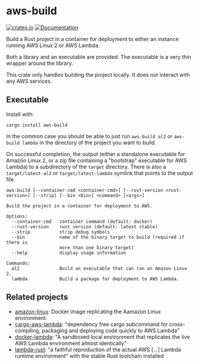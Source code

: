 # aws-build

[![crates.io](https://img.shields.io/crates/v/aws-build.svg)](https://crates.io/crates/aws-build)
[![Documentation](https://docs.rs/aws-build/badge.svg)](https://docs.rs/aws-build)

Build a Rust project in a container for deployment to either an
instance running AWS Linux 2 or AWS Lambda.

Both a library and an executable are provided. The executable is a
very thin wrapper around the library.

This crate only handles building the project locally. It does not
interact with any AWS services.

## Executable

Install with:

```
cargo install aws-build
```

In the common case you should be able to just run `aws-build al2` or
`aws-build lambda` in the directory of the project you want to
build.

On successful completion, the output (either a standalone executable
for Amazon Linux 2, or a zip file containing a "bootstrap" executable
for AWS Lambda) to a subdirectory of the `target` directory. There is
also a `target/latest-al2` or `target/latest-lambda` symlink that points to the output file.

```
aws-build [--container-cmd <container-cmd>] [--rust-version <rust-version>] [--strip] [--bin <bin>] <command> [<args>]

Build the project in a container for deployment to AWS.

Options:
  --container-cmd   container command (default: docker)
  --rust-version    rust version (default: latest stable)
  --strip           strip debug symbols
  --bin             name of the binary target to build (required if there is
                    more than one binary target)
  --help            display usage information

Commands:
  al2               Build an executable that can run on Amazon Linux 2.
  lambda            Build a package for deployment to AWS Lambda.
```

## Related projects

- [amazon-linux](https://hub.docker.com/_/amazonlinux): Docker image
  replicating the Aamazon Linux environment.
- [cargo-aws-lambda](https://github.com/vvilhonen/cargo-aws-lambda):
  "dependency free cargo subcommand for cross-compiling, packaging and
  deploying code quickly to AWS Lambda"
- [docker-lambda](https://github.com/lambci/docker-lambda): "A
  sandboxed local environment that replicates the live AWS Lambda
  environment almost identically"
- [lambda-rust](https://github.com/softprops/lambda-rust): "a faithful
  reproduction of the actual AWS [...] Lambda runtime environment" with
  the stable Rust toolchain installed

